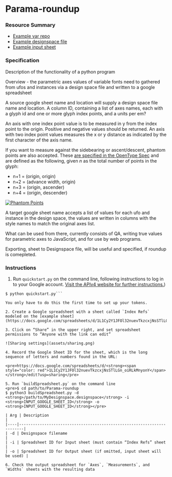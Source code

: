 # Parama-roundup

### Resource Summary
* [Example var repo](https://github.com/typenetwork/amstelvar/)
* [Example designspace file](https://github.com/TypeNetwork/Amstelvar/blob/master/sources/Amstelvar-NewCharset/Amstelvar-Roman-010.designspace)
* [Example input sheet](https://docs.google.com/spreadsheets/d/1L1Cy2Y1JFOl32nuevTkzcxjNsSTlLGn_oiRLkMnyonY)

### Specification

Description of the functionality of a python program

Overview - the parametric axes values of variable fonts need to gathered from ufos and instances via a design space file and written to a google spreadsheet

A source google sheet name and location will supply a design space file name and location. A column ID, containing a list of axes names, each with a glyph id and one or more glyph index points, and a units per em?

An axis with one index point value is to be measured in y from the index point to the origin. Positive and negative values should be returned.
An axis with two index point values measures the x or y distance as indicated by the first character of the axis name.

If you want to measure against the sidebearing or ascent/descent, phantom points are also accepted. These [are specified in the OpenType Spec](https://docs.microsoft.com/en-us/typography/opentype/spec/tt_instructing_glyphs#phantoms) and are defined as the following, given _n_ as the total number of points in the glyph:
* n+1 = (origin, origin)
* n+2 = (advance width, origin)
* n+3 = (origin, ascender)
* n+4 = (origin, descender)

[![Phantom Points](https://docs.microsoft.com/en-us/typography/opentype/spec/images/ttinst_glyphs_02.png)](https://docs.microsoft.com/en-us/typography/opentype/spec/tt_instructing_glyphs#phantoms)


A target google sheet name accepts a list of values for each ufo and instance in the design space, the values are written in columns with the style names to match the original axes list.

What can be used from there, currently consists of QA, writing true values for parametric axes to JavaScript, and for use by web programs.

Exporting, sheet to Designspace file, will be useful and specified, if roundup is comepleted.

### Instructions

1. Run `quickstart.py` on the command line, following instructions to log in to your Google account. [Visit the APIv4 website for further instructions.](https://developers.google.com/sheets/api/quickstart/python))

```$ cd path/to/Parama-roundup
$ python quickstart.py```

You only have to do this the first time to set up your tokens.

2. Create a Google spreadsheet with a sheet called `Index Refs` modeled on the [example sheet](https://docs.google.com/spreadsheets/d/1L1Cy2Y1JFOl32nuevTkzcxjNsSTlLGn_oiRLkMnyonY)

3. Click on “Share” in the upper right, and set spreadsheet permissions to “Anyone with the link can edit”

![Sharing settings](assets/sharing.png)

4. Record the Google Sheet ID for the sheet, which is the long sequence of letters and numbers found in the URL:

<pre>https://docs.google.com/spreadsheets/d/<strong><span style="color: red">1L1Cy2Y1JFOl32nuevTkzcxjNsSTlLGn_oiRLkMnyonY</span></strong>/edit?usp=sharing</pre>

5. Run `buildSpreadsheet.py` on the command line 
<pre>$ cd path/to/Parama-roundup
$ python3 buildSpreadsheet.py -d <strong>/path/to/MyDesignspace.designspace</strong> -i <strong>INPUT_GOOGLE_SHEET_ID</strong> -o <strong>INPUT_GOOGLE_SHEET_ID</strong></pre>

| Arg | Description                                                           |
|----|------------------------------------------------------------------------|
| -d | Designspace filename                                                   |
| -i | Spreadsheet ID for Input sheet (must contain “Index Refs” sheet        |
| -o | Spreadsheet ID for Output sheet (if omitted, input sheet will be used) |

6. Check the output spreadsheet for `Axes`, `Measurements`, and `Widths` sheets with the resulting data
